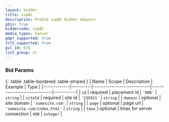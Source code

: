 ```yaml
---
layout: bidder
title: sspBC
description: Prebid sspBC Bidder Adaptor
pbjs: true
biddercode: sspBC
media_types: banner
gdpr_supported: true
tcf2_supported: true
gvl_id: 676
list_group: st
---
```



### Bid Params

{: .table .table-bordered .table-striped }
| Name        | Scope    | Description                | Example                     | Type      |
|-------------|----------|----------------------------|-----------------------------|-----------|
| `id`        | required | placement id               | `'006'`                     | `string`  |
| `siteId`    | required | site id                    | `'235911'`                  | `string`  |
| `domain`    | optional | site domain                | `'somesite.com'`            | `string`  |
| `page`      | optional | page url                   | `'somesite.com/index.html'` | `string`  |
| `tmax`      | optional | tmax for server connection | `400`                       | `integer` |
